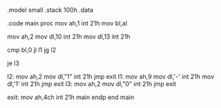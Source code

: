 .model small 
.stack 100h 
.data 
 
.code 
main proc 
mov ah,1 
int 21h 
mov bl,al 
 
 mov ah,2 
mov dl,10 
int 21h 
mov dl,13 
int 21h 
 
 cmp bl,0 
jl l1
jg l2 

je l3 
 
l2: 
mov ah,2
 mov dl,"1" 
 int 21h 
 jmp exit 
 l1: 
mov ah,9 
mov dl,'-' 
int 21h 
mov dl,'1' 
int 21h 
jmp exit 
l3: 
mov ah,2 
mov dl,"0" 
int 21h
jmp exit 
 
exit:
 mov ah,4ch 
 int 21h 
main endp 
end main 
